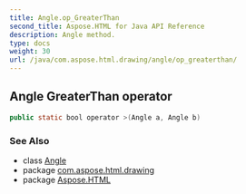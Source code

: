 ```yaml
---
title: Angle.op_GreaterThan
second_title: Aspose.HTML for Java API Reference
description: Angle method. 
type: docs
weight: 30
url: /java/com.aspose.html.drawing/angle/op_greaterthan/
---
```

## Angle GreaterThan operator

```java
public static bool operator >(Angle a, Angle b)
```

### See Also

* class [Angle](../)
* package [com.aspose.html.drawing](../../../com.aspose.html.drawing/)
* package [Aspose.HTML](../../../)
